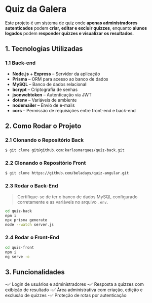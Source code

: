 # Quiz da Galera
Este projeto é um sistema de quiz onde **apenas administradores autenticados** podem
**criar, editar e excluir quizzes**, enquanto **alunos logados** podem **responder quizzes e
visualizar os resultados**.
## 1. Tecnologias Utilizadas
### 1.1 Back-end
- **Node.js** + **Express** – Servidor da aplicação
- **Prisma** – ORM para acesso ao banco de dados
- **MySQL** – Banco de dados relacional
- **bcrypt** – Criptografia de senhas
- **jsonwebtoken** – Autenticação via JWT
- **dotenv** – Variáveis de ambiente
- **nodemailer** – Envio de e-mails
- **cors** – Permissão de requisições entre front-end e back-end
## 2. Como Rodar o Projeto
### 2.1 Clonando o Repositório Back
```bash
$ git clone git@github.com:karlosmarques/quiz-back.git
````
### 2.2 Clonando o Repositório Front
```bash
$ git clone https://github.com/beladays/quiz-angular.git
````
### 2.3 Rodar o Back-End
> Certifique-se de ter o banco de dados MySQL configurado corretamente e as variáveis no
arquivo `.env`.
```bash
cd quiz-back
npm i
npx prisma generate
node --watch server.js
````
### 2.4 Rodar o Front-End
```bash
cd quiz-front
npm i
ng serve -o
````
## 3. Funcionalidades
-✅ Login de usuários e administradores
-✅ Resposta a quizzes com exibição de resultado
-✅ Área administrativa com criação, edição e exclusão de quizzes
-✅ Proteção de rotas por autenticação
